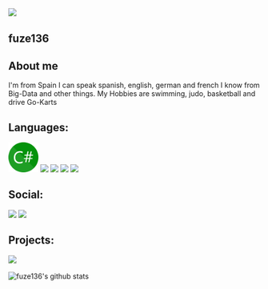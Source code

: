 <img height="300" src="https://static.wixstatic.com/media/b9f5f9_34b35a77bc2f4187ba32206d07108255~mv2.png/v1/fill/w_911,h_422,al_c,lg_1,q_90,enc_auto/b9f5f9_34b35a77bc2f4187ba32206d07108255~mv2.png">

## fuze136


## About me
I'm from Spain
I can speak spanish, english, german and french
I know from Big-Data and other things.
My Hobbies are swimming, judo, basketball and drive Go-Karts


## Languages:
<code><img height="60" src="https://raw.githubusercontent.com/github/explore/80688e429a7d4ef2fca1e82350fe8e3517d3494d/topics/csharp/csharp.png"></code>
<code><img height="60" src="https://img.icons8.com/color/96/000000/css3.png"></code>
<code><img height="60" src="https://img.icons8.com/color/96/000000/javascript.png"></code>
<code><img height="60" src="https://img.icons8.com/color/96/000000/html-5.png"></code>
<code><img height="60" src="https://rosamarfil.es/tutoriales/wp-content/uploads/2019/08/java-logo-png.png"></code>


## Social:
<a href="https://github.com/fuze136"><img src="https://img.shields.io/badge/-@fuze136-%23181717?style=flat-square&logo=github" height="25"></a>
<a href="https://discord.gg"><img src="https://img.shields.io/badge/𝕱𝖚𝖈𝖊136-%232312-%232c2f33?style=flat-square&logo=discord" height="25"></a>


## Projects:
<code><a href="https://blackfuz361.wixsite.com/blackfuz361"><img height="50" src="https://static.wixstatic.com/media/b9f5f9_34b35a77bc2f4187ba32206d07108255~mv2.png/v1/fill/w_911,h_422,al_c,lg_1,q_90,enc_auto/b9f5f9_34b35a77bc2f4187ba32206d07108255~mv2.png"></a></code>


![fuze136's github stats](https://github-readme-stats.vercel.app/api?username=fuze136&show_icons=true&hide=[%22issues%22])
